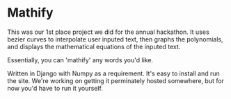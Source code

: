 # Mathify

This was our 1st place project we did for the annual hackathon. It uses bezier curves to interpolate user inputed text, then graphs the polynomials, and displays the mathematical equations of the inputed text. 

Essentially, you can 'mathify' any words you'd like. 

Written in Django with Numpy as a requirement. It's easy to install and run the site. We're working on getting it perminately hosted somewhere, but for now you'd have to run it yourself.
